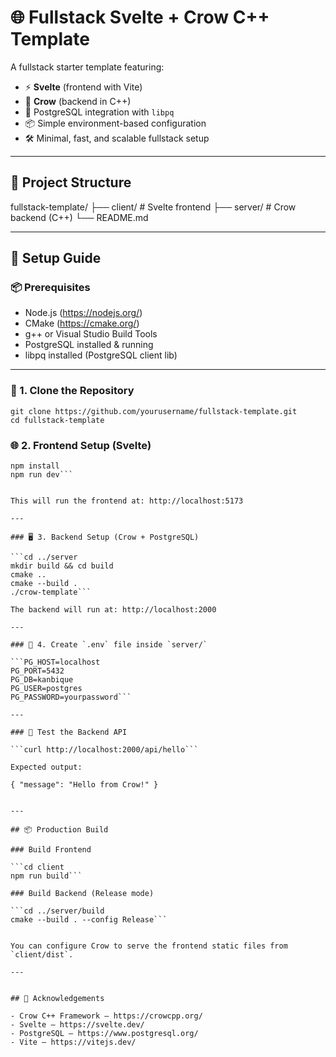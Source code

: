 # 🌐 Fullstack Svelte + Crow C++ Template

A fullstack starter template featuring:

- ⚡ **Svelte** (frontend with Vite)
- 🦅 **Crow** (backend in C++)
- 🐘 PostgreSQL integration with `libpq`
- 📦 Simple environment-based configuration
- 🛠️ Minimal, fast, and scalable fullstack setup

---

## 📁 Project Structure

fullstack-template/
├── client/ # Svelte frontend
├── server/ # Crow backend (C++)
└── README.md


---

## 🚀 Setup Guide

### 📦 Prerequisites

- Node.js (https://nodejs.org/)
- CMake (https://cmake.org/)
- g++ or Visual Studio Build Tools
- PostgreSQL installed & running
- libpq installed (PostgreSQL client lib)

---

### 🔧 1. Clone the Repository

```
git clone https://github.com/yourusername/fullstack-template.git
cd fullstack-template
```

### 🌐 2. Frontend Setup (Svelte)

```cd client
npm install
npm run dev```


This will run the frontend at: http://localhost:5173

---

### 🖥️ 3. Backend Setup (Crow + PostgreSQL)

```cd ../server
mkdir build && cd build
cmake ..
cmake --build .
./crow-template```

The backend will run at: http://localhost:2000

---

### 🔐 4. Create `.env` file inside `server/`

```PG_HOST=localhost
PG_PORT=5432
PG_DB=kanbique
PG_USER=postgres
PG_PASSWORD=yourpassword```

---

### 🧪 Test the Backend API

```curl http://localhost:2000/api/hello```

Expected output:

{ "message": "Hello from Crow!" }


---

## 📦 Production Build

### Build Frontend

```cd client
npm run build```

### Build Backend (Release mode)

```cd ../server/build
cmake --build . --config Release```


You can configure Crow to serve the frontend static files from `client/dist`.

---


## 🙌 Acknowledgements

- Crow C++ Framework — https://crowcpp.org/
- Svelte — https://svelte.dev/
- PostgreSQL — https://www.postgresql.org/
- Vite — https://vitejs.dev/
